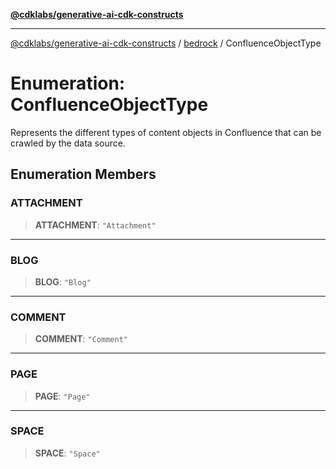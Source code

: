 [**@cdklabs/generative-ai-cdk-constructs**](../../../README.md)

***

[@cdklabs/generative-ai-cdk-constructs](../../../README.md) / [bedrock](../README.md) / ConfluenceObjectType

# Enumeration: ConfluenceObjectType

Represents the different types of content objects in Confluence that can be
crawled by the data source.

## Enumeration Members

### ATTACHMENT

> **ATTACHMENT**: `"Attachment"`

***

### BLOG

> **BLOG**: `"Blog"`

***

### COMMENT

> **COMMENT**: `"Comment"`

***

### PAGE

> **PAGE**: `"Page"`

***

### SPACE

> **SPACE**: `"Space"`

